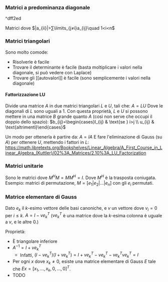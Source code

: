 ### Matrici a predominanza diagonale

^dff2ed

Matrici dove $|a_{ii}|>∑\limits_{j≠i}a_{ij}\quad 1<i<n$

### Matrici triangolari

Sono molto comode:
- Risolverle è facile
- Trovare il determinante è facile (basta moltiplicare i valori nella diagonale, si può vedere con Laplace)
- Trovare gli [[autovalori]] è facile (sono semplicemente i valori nella diagonale)

#### Fattorizzazione LU

Divide una matrice $A$ in due matrici triangolari $L$ e $U$, tali che:
$A=LU$
Dove le diagonali di $L$ sono uguali a $1$.
Con questa proprietà, $L$ e $U$ si possono mettere in una matrice $B$ grande quanto $A$ (così non serve che occupi il doppio dello spazio):
$b_{ij}=\begin{cases}l_{ij} & \text{se } i>j \\ u_{ij} & \text{altrimenti}\end{cases}$

Un modo per ottenerla è partire da:
$A=IA$
E fare l'eliminazione di Gauss (su $A$) per ottenere $U$, mettendo i fattori in $L$: https://math.libretexts.org/Bookshelves/Linear_Algebra/A_First_Course_in_Linear_Algebra_(Kuttler)/02%3A_Matrices/2.10%3A_LU_Factorization

### Matrici unitarie

Sono le matrici dove $M^HM=MM^H=I$.
Dove $M^H$ è la trasposta coniugata.
Esempio: matrici di permutazione, $M=[e_1|e_2|…|e_n]$ con gli $e_i$ permutati.

### Matrice elementare di Gauss

Dato $e_k$ il $k$-esimo vettore delle basi canoniche, e $v$ un vettore dove $v_i=0$ per $i≤k$.
$A=I-ve_k^T$
($ve_k^T$ è una matrice dove la $k$-esima colonna è uguale a $v$, e le altre 0.)

Proprietà:
- È triangolare inferiore
- $A^{-1}=I+ve_k^T$
	- Infatti, $(I-ve_k^T)(I+ve_k^T)=I+ve_k^T-ve_k^T-ve_k^Tve_k^T=I$
- Per ogni $x$ dove $x_k≠0$, esiste una matrice elementare di Gauss $E$ tale che $Ex=[x_1,…,x_k,0,…,0]^T$.
- TODO
